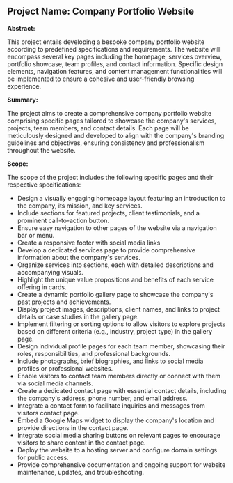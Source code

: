## Project Name: Company Portfolio Website

**Abstract:**

This project entails developing a bespoke company portfolio website according to predefined specifications and requirements. The website will encompass several key pages including the homepage, services overview, portfolio showcase, team profiles, and contact information. Specific design elements, navigation features, and content management functionalities will be implemented to ensure a cohesive and user-friendly browsing experience.

**Summary:**

The project aims to create a comprehensive company portfolio website comprising specific pages tailored to showcase the company's services, projects, team members, and contact details. Each page will be meticulously designed and developed to align with the company's branding guidelines and objectives, ensuring consistency and professionalism throughout the website.

**Scope:**

The scope of the project includes the following specific pages and their respective specifications:

- Design a visually engaging homepage layout featuring an introduction to the company, its mission, and key services.
- Include sections for featured projects, client testimonials, and a prominent call-to-action button.
- Ensure easy navigation to other pages of the website via a navigation bar or menu.
- Create a responsive footer with social media links
- Develop a dedicated services page to provide comprehensive information about the company's services.
- Organize services into sections, each with detailed descriptions and accompanying visuals.
- Highlight the unique value propositions and benefits of each service offering in cards.
- Create a dynamic portfolio gallery page to showcase the company's past projects and achievements.
- Display project images, descriptions, client names, and links to project details or case studies in the gallery page.
- Implement filtering or sorting options to allow visitors to explore projects based on different criteria (e.g., industry, project type) in the gallery page.
- Design individual profile pages for each team member, showcasing their roles, responsibilities, and professional backgrounds.
- Include photographs, brief biographies, and links to social media profiles or professional websites.
- Enable visitors to contact team members directly or connect with them via social media channels.
- Create a dedicated contact page with essential contact details, including the company's address, phone number, and email address.
- Integrate a contact form to facilitate inquiries and messages from visitors contact page.
- Embed a Google Maps widget to display the company's location and provide directions in the contact page.
- Integrate social media sharing buttons on relevant pages to encourage visitors to share content in the contact page.
- Deploy the website to a hosting server and configure domain settings for public access.
- Provide comprehensive documentation and ongoing support for website maintenance, updates, and troubleshooting.